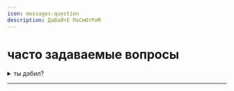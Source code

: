 ```yaml
---
icon: messages-question
description: ДаВаЙтЕ ПоСмОтРиМ
---
```


# часто задаваемые вопросы



<details>

<summary>ты дэбил?</summary>

конечно , без условно)

</details>

***
